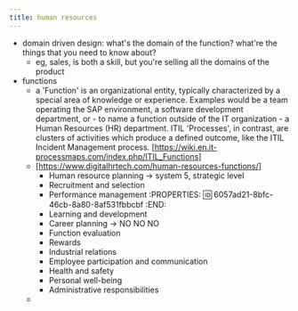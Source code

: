 ```yaml
---
title: human resources
---
```


- domain driven design: what's the domain of the function? what're the things that you need to know about?
  - eg, sales, is both a skill, but you're selling all the domains of the product
- functions
  - a 'Function' is an organizational entity, typically characterized by a special area of knowledge or experience. Examples would be a team operating the SAP environment, a software development department, or - to name a function outside of the IT organization - a Human Resources (HR) department. ITIL 'Processes', in contrast, are clusters of activities which produce a defined outcome, like the ITIL Incident Management process.
[https://wiki.en.it-processmaps.com/index.php/ITIL_Functions]
  - [https://www.digitalhrtech.com/human-resources-functions/]
    - Human resource planning -> system 5, strategic level
    - Recruitment and selection
    - Performance management
:PROPERTIES:
:id: 6057ad21-8bfc-46cb-8a80-8af531fbbcbf
:END:
    - Learning and development
    - Career planning -> NO NO NO
    - Function evaluation
    - Rewards
    - Industrial relations
    - Employee participation and communication
    - Health and safety
    - Personal well-being
    - Administrative responsibilities
  -
